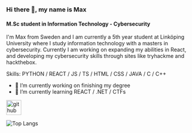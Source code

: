 ### Hi there 👋, my name is Max
#### M.Sc student in Information Technology - Cybersecurity
I'm Max from Sweden and I am currently a 5th year student at Linköping University where I study information technology with a masters in cybersecurity. Currently I am working on expanding my abilities in React, and developing my cybersecurity skills through sites like tryhackme and hackthebox.

Skills: PYTHON / REACT / JS / TS / HTML / CSS / JAVA / C / C++ 

- 🔭 I’m currently working on finishing my degree 
- 🌱 I’m currently learning REACT / .NET / CTFs

[<img src='https://cdn.jsdelivr.net/npm/simple-icons@3.0.1/icons/github.svg' alt='github' height='40'>](https://github.com/maxen11)  

![Top Langs](https://github-readme-stats.vercel.app/api/top-langs/?username=maxen11&hide_progress=true&hide=html,css,shell)

<!--
**maxen11/maxen11** is a ✨ _special_ ✨ repository because its `README.md` (this file) appears on your GitHub profile.

Here are some ideas to get you started:

- 🔭 I’m currently working on ...
- 🌱 I’m currently learning ...
- 👯 I’m looking to collaborate on ...
- 🤔 I’m looking for help with ...
- 💬 Ask me about ...
- 📫 How to reach me: ...
- 😄 Pronouns: ...
- ⚡ Fun fact: ...
-->

